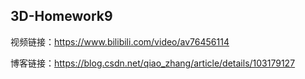 3D-Homework9
---
视频链接：https://www.bilibili.com/video/av76456114

博客链接：https://blog.csdn.net/qiao_zhang/article/details/103179127
